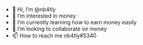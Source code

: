 - 👋 Hi, I’m @nb4tly
- 👀 I’m interested in money
- 🌱 I’m currently learning how to earn money easily 
- 💞️ I’m looking to collaborate on money
- 📫 How to reach me nb4tly#5340

<!---
nb4tly/nb4tly is a ✨ special ✨ repository because its `README.md` (this file) appears on your GitHub profile.
You can click the Preview link to take a look at your changes.
--->
